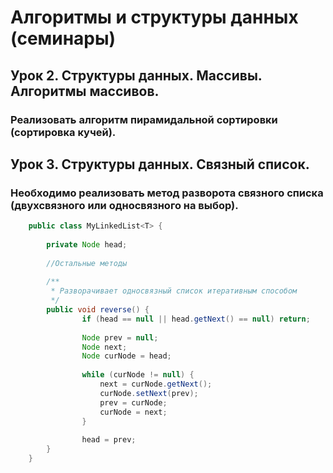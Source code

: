 # Алгоритмы и структуры данных (семинары)

## Урок 2. Структуры данных. Массивы. Алгоритмы массивов.
    
### Реализовать алгоритм пирамидальной сортировки (сортировка кучей).

## Урок 3. Структуры данных. Связный список.

### Необходимо реализовать метод разворота связного списка (двухсвязного или односвязного на выбор).

```java
    public class MyLinkedList<T> {
        
        private Node head;
        
        //Остальные методы 
    
        /**
         * Разворачивает односвязный список итеративным способом
         */
        public void reverse() {
                if (head == null || head.getNext() == null) return;
    
                Node prev = null;
                Node next;
                Node curNode = head;
    
                while (curNode != null) {
                    next = curNode.getNext();
                    curNode.setNext(prev);
                    prev = curNode;
                    curNode = next;
                }
    
                head = prev;
        }
    }
```